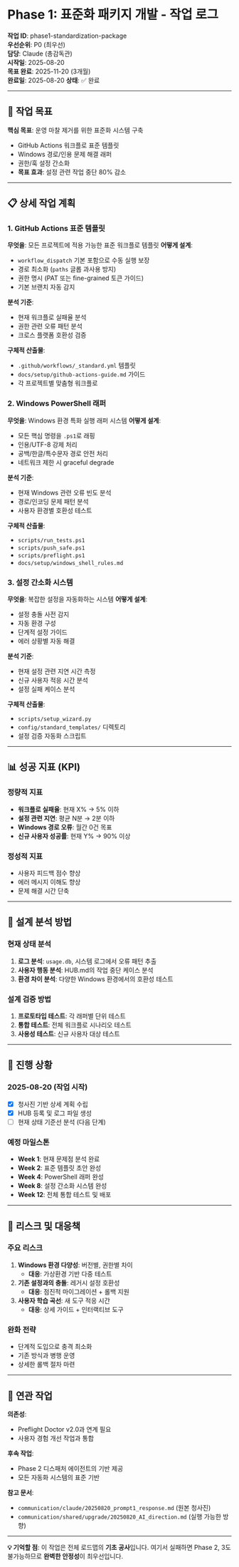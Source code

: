 # Phase 1: 표준화 패키지 개발 - 작업 로그

**작업 ID**: phase1-standardization-package  
**우선순위**: P0 (최우선)  
**담당**: Claude (총감독관)  
**시작일**: 2025-08-20  
**목표 완료**: 2025-11-20 (3개월)  
**완료일**: 2025-08-20
**상태**: ✅ 완료

---

## 🎯 작업 목표

**핵심 목표**: 운영 마찰 제거를 위한 표준화 시스템 구축
- GitHub Actions 워크플로 표준 템플릿
- Windows 경로/인용 문제 해결 래퍼  
- 권한/훅 설정 간소화
- **목표 효과**: 설정 관련 작업 중단 80% 감소

---

## 📋 상세 작업 계획

### 1. GitHub Actions 표준 템플릿
**무엇을**: 모든 프로젝트에 적용 가능한 표준 워크플로 템플릿
**어떻게 설계**: 
- `workflow_dispatch` 기본 포함으로 수동 실행 보장
- 경로 최소화 (`paths` 글롭 과사용 방지)
- 권한 명시 (PAT 또는 fine-grained 토큰 가이드)
- 기본 브랜치 자동 감지

**분석 기준**:
- 현재 워크플로 실패율 분석
- 권한 관련 오류 패턴 분석
- 크로스 플랫폼 호환성 검증

**구체적 산출물**:
- `.github/workflows/_standard.yml` 템플릿
- `docs/setup/github-actions-guide.md` 가이드
- 각 프로젝트별 맞춤형 워크플로

### 2. Windows PowerShell 래퍼
**무엇을**: Windows 환경 특화 실행 래퍼 시스템
**어떻게 설계**:
- 모든 핵심 명령을 `.ps1`로 래핑
- 인용/UTF-8 강제 처리
- 공백/한글/특수문자 경로 안전 처리
- 네트워크 제한 시 graceful degrade

**분석 기준**:
- 현재 Windows 관련 오류 빈도 분석
- 경로/인코딩 문제 패턴 분석
- 사용자 환경별 호환성 테스트

**구체적 산출물**:
- `scripts/run_tests.ps1`
- `scripts/push_safe.ps1` 
- `scripts/preflight.ps1`
- `docs/setup/windows_shell_rules.md`

### 3. 설정 간소화 시스템
**무엇을**: 복잡한 설정을 자동화하는 시스템
**어떻게 설계**:
- 설정 충돌 사전 감지
- 자동 환경 구성
- 단계적 설정 가이드
- 에러 상황별 자동 해결

**분석 기준**:
- 현재 설정 관련 지연 시간 측정
- 신규 사용자 적응 시간 분석
- 설정 실패 케이스 분석

**구체적 산출물**:
- `scripts/setup_wizard.py` 
- `config/standard_templates/` 디렉토리
- 설정 검증 자동화 스크립트

---

## 📊 성공 지표 (KPI)

### 정량적 지표
- **워크플로 실패율**: 현재 X% → 5% 이하
- **설정 관련 지연**: 평균 N분 → 2분 이하  
- **Windows 경로 오류**: 월간 0건 목표
- **신규 사용자 성공률**: 현재 Y% → 90% 이상

### 정성적 지표
- 사용자 피드백 점수 향상
- 에러 메시지 이해도 향상
- 문제 해결 시간 단축

---

## 🧠 설계 분석 방법

### 현재 상태 분석
1. **로그 분석**: `usage.db`, 시스템 로그에서 오류 패턴 추출
2. **사용자 행동 분석**: HUB.md의 작업 중단 케이스 분석
3. **환경 차이 분석**: 다양한 Windows 환경에서의 호환성 테스트

### 설계 검증 방법
1. **프로토타입 테스트**: 각 래퍼별 단위 테스트
2. **통합 테스트**: 전체 워크플로 시나리오 테스트  
3. **사용성 테스트**: 신규 사용자 대상 테스트

---

## 🔄 진행 상황

### 2025-08-20 (작업 시작)
- [x] 청사진 기반 상세 계획 수립
- [x] HUB 등록 및 로그 파일 생성
- [ ] 현재 상태 기준선 분석 (다음 단계)

### 예정 마일스톤
- **Week 1**: 현재 문제점 분석 완료
- **Week 2**: 표준 템플릿 초안 완성
- **Week 4**: PowerShell 래퍼 완성
- **Week 8**: 설정 간소화 시스템 완성
- **Week 12**: 전체 통합 테스트 및 배포

---

## 🚨 리스크 및 대응책

### 주요 리스크
1. **Windows 환경 다양성**: 버전별, 권한별 차이
   - **대응**: 가상환경 기반 다중 테스트
2. **기존 설정과의 충돌**: 레거시 설정 호환성
   - **대응**: 점진적 마이그레이션 + 롤백 지원
3. **사용자 학습 곡선**: 새 도구 적응 시간
   - **대응**: 상세 가이드 + 인터랙티브 도구

### 완화 전략
- 단계적 도입으로 충격 최소화
- 기존 방식과 병행 운영
- 상세한 롤백 절차 마련

---

## 📝 연관 작업

**의존성**: 
- Preflight Doctor v2.0과 연계 필요
- 사용자 경험 개선 작업과 통합

**후속 작업**: 
- Phase 2 디스패처 에이전트의 기반 제공
- 모든 자동화 시스템의 표준 기반

**참고 문서**:
- `communication/claude/20250820_prompt1_response.md` (원본 청사진)
- `communication/shared/upgrade/20250820_AI_direction.md` (실행 가능한 방향)

---

**💡 기억할 점**: 이 작업은 전체 로드맵의 **기초 공사**입니다. 여기서 실패하면 Phase 2, 3도 불가능하므로 **완벽한 안정성**이 최우선입니다.
